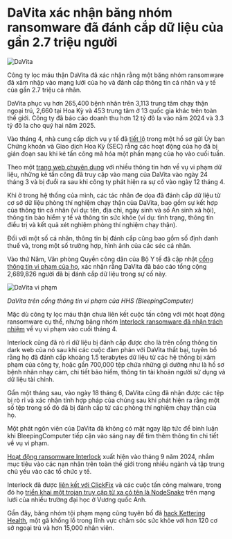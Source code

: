 # DaVita xác nhận băng nhóm ransomware đã đánh cắp dữ liệu của gần 2.7 triệu người

![DaVita](https://www.bleepstatic.com/content/hl-images/2025/04/14/DaVita-sign.jpg)

Công ty lọc máu thận DaVita đã xác nhận rằng một băng nhóm ransomware đã xâm nhập vào mạng lưới của họ và đánh cắp thông tin cá nhân và y tế của gần 2.7 triệu cá nhân.

DaVita phục vụ hơn 265,400 bệnh nhân trên 3,113 trung tâm chạy thận ngoại trú, 2,660 tại Hoa Kỳ và 453 trung tâm ở 13 quốc gia khác trên toàn thế giới. Công ty đã báo cáo doanh thu hơn 12 tỷ đô la vào năm 2024 và 3.3 tỷ đô la cho quý hai năm 2025.

Vào tháng 4, nhà cung cấp dịch vụ y tế đã [tiết lộ](https://www.bleepingcomputer.com/news/security/kidney-dialysis-firm-davita-hit-by-weekend-ransomware-attack/) trong một hồ sơ gửi Ủy ban Chứng khoán và Giao dịch Hoa Kỳ (SEC) rằng các hoạt động của họ đã bị gián đoạn sau khi kẻ tấn công mã hóa một phần mạng của họ vào cuối tuần.

Theo một [trang web chuyên dụng](https://davitasystemsoutage.com/) với nhiều thông tin hơn về vụ vi phạm dữ liệu, những kẻ tấn công đã truy cập vào mạng của DaVita vào ngày 24 tháng 3 và bị đuổi ra sau khi công ty phát hiện ra sự cố vào ngày 12 tháng 4.

Khi ở trong hệ thống của mình, các tác nhân đe dọa đã đánh cắp dữ liệu từ cơ sở dữ liệu phòng thí nghiệm chạy thận của DaVita, bao gồm sự kết hợp của thông tin cá nhân (ví dụ: tên, địa chỉ, ngày sinh và số An sinh xã hội), thông tin bảo hiểm y tế và thông tin sức khỏe (ví dụ: tình trạng, thông tin điều trị và kết quả xét nghiệm phòng thí nghiệm chạy thận).

Đối với một số cá nhân, thông tin bị đánh cắp cũng bao gồm số định danh thuế và, trong một số trường hợp, hình ảnh của các séc cá nhân.

Vào thứ Năm, Văn phòng Quyền công dân của Bộ Y tế đã cập nhật [cổng thông tin vi phạm của họ](https://ocrportal.hhs.gov/ocr/breach/breach%5Freport.jsf), xác nhận rằng DaVita đã báo cáo tổng cộng 2,689,826 người đã bị đánh cắp dữ liệu trong sự cố này.

![DaVita vi phạm](https://www.bleepstatic.com/images/news/u/1109292/2025/DaVita_breach.png)

_DaVita trên cổng thông tin vi phạm của HHS (BleepingComputer)_

Mặc dù công ty lọc máu thận chưa liên kết cuộc tấn công với một hoạt động ransomware cụ thể, nhưng băng nhóm [Interlock ransomware đã nhận trách nhiệm](https://www.bleepingcomputer.com/news/security/interlock-ransomware-claims-davita-attack-leaks-stolen-data/) về vụ vi phạm vào cuối tháng 4.

Interlock cũng đã rò rỉ dữ liệu bị đánh cắp được cho là trên cổng thông tin dark web của nó sau khi các cuộc đàm phán với DaVita thất bại, tuyên bố rằng họ đã đánh cắp khoảng 1.5 terabytes dữ liệu từ các hệ thống bị xâm phạm của công ty, hoặc gần 700,000 tệp chứa những gì dường như là hồ sơ bệnh nhân nhạy cảm, chi tiết bảo hiểm, thông tin tài khoản người sử dụng và dữ liệu tài chính.

Gần một tháng sau, vào ngày 18 tháng 6, DaVita cũng đã nhận được các tệp bị rò rỉ và xác nhận tính hợp pháp của chúng sau khi phát hiện ra rằng một số tệp trong số đó đã bị đánh cắp từ các phòng thí nghiệm chạy thận của họ.

Một phát ngôn viên của DaVita đã không có mặt ngay lập tức để bình luận khi BleepingComputer tiếp cận vào sáng nay để tìm thêm thông tin chi tiết về vụ vi phạm.

[Hoạt động ransomware Interlock](https://www.bleepingcomputer.com/tag/Interlock/) xuất hiện vào tháng 9 năm 2024, nhắm mục tiêu vào các nạn nhân trên toàn thế giới trong nhiều ngành và tập trung chủ yếu vào các tổ chức y tế.

Interlock đã được [liên kết với ClickFix](https://www.bleepingcomputer.com/news/security/interlock-ransomware-gang-pushes-fake-it-tools-in-clickfix-attacks/) và các cuộc tấn công malware, trong đó họ [triển khai một trojan truy cập từ xa có tên là NodeSnake](https://www.bleepingcomputer.com/news/security/interlock-ransomware-gang-deploys-new-nodesnake-rat-on-universities/) trên mạng lưới của nhiều trường đại học ở Vương quốc Anh.

Gần đây, băng nhóm tội phạm mạng cũng tuyên bố đã [hack Kettering Health](https://www.bleepingcomputer.com/news/security/kettering-health-confirms-interlock-ransomware-behind-cyberattack/), một gã khổng lồ trong lĩnh vực chăm sóc sức khỏe với hơn 120 cơ sở ngoại trú và hơn 15,000 nhân viên.